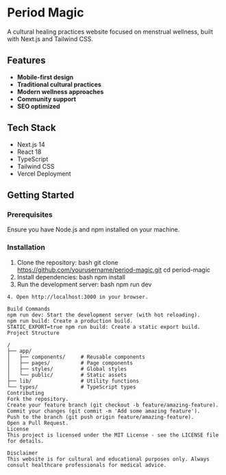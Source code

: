 # Period Magic

A cultural healing practices website focused on menstrual wellness, built with Next.js and Tailwind CSS.

## Features
- **Mobile-first design**
- **Traditional cultural practices**
- **Modern wellness approaches**
- **Community support**
- **SEO optimized**

## Tech Stack
- Next.js 14
- React 18
- TypeScript
- Tailwind CSS
- Vercel Deployment

## Getting Started

### Prerequisites
Ensure you have Node.js and npm installed on your machine.

### Installation
1. Clone the repository:
bash
git clone https://github.com/yourusername/period-magic.git
cd period-magic
2. Install dependencies:    bash
npm install
3. Run the development server:    bash
npm run dev
```
4. Open http://localhost:3000 in your browser.

Build Commands
npm run dev: Start the development server (with hot reloading).
npm run build: Create a production build.
STATIC_EXPORT=true npm run build: Create a static export build.
Project Structure

/
├── app/
│   ├── components/     # Reusable components
│   ├── pages/          # Page components
│   ├── styles/         # Global styles
│   └── public/         # Static assets
├── lib/                # Utility functions
└── types/              # TypeScript types
Contributing
Fork the repository.
Create your feature branch (git checkout -b feature/amazing-feature).
Commit your changes (git commit -m 'Add some amazing feature').
Push to the branch (git push origin feature/amazing-feature).
Open a Pull Request.
License
This project is licensed under the MIT License - see the LICENSE file for details.

Disclaimer
This website is for cultural and educational purposes only. Always consult healthcare professionals for medical advice.


